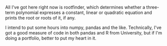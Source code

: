 All I've got here right now is rootfinder, which determines whether a three-term polynomial expresses a constant, linear or quadratic equation and prints the root or roots of it, if any.

I intend to put some hours into numpy, pandas and the like. Technically, I've got a good measure of code in both pandas and R from University, but if I'm doing a portfolio, better to put my heart in it.
